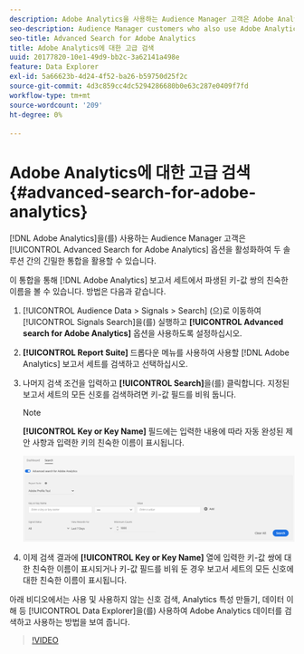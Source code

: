 ```yaml
---
description: Adobe Analytics을 사용하는 Audience Manager 고객은 Adobe Analytics에 대한 고급 검색 옵션을 활성화하여 두 솔루션 간의 긴밀한 통합을 활용할 수 있습니다.
seo-description: Audience Manager customers who also use Adobe Analytics can leverage the tight integration between the two solutions by enabling the Advanced Search for Adobe Analytics option.
seo-title: Advanced Search for Adobe Analytics
title: Adobe Analytics에 대한 고급 검색
uuid: 20177820-10e1-49d9-bb2c-3a62141a498e
feature: Data Explorer
exl-id: 5a66623b-4d24-4f52-ba26-b59750d25f2c
source-git-commit: 4d3c859cc4dc5294286680b0e63c287e0409f7fd
workflow-type: tm+mt
source-wordcount: '209'
ht-degree: 0%

---
```


# Adobe Analytics에 대한 고급 검색 {#advanced-search-for-adobe-analytics}

[!DNL Adobe Analytics]을(를) 사용하는 Audience Manager 고객은 [!UICONTROL Advanced Search for Adobe Analytics] 옵션을 활성화하여 두 솔루션 간의 긴밀한 통합을 활용할 수 있습니다.

이 통합을 통해 [!DNL Adobe Analytics] 보고서 세트에서 파생된 키-값 쌍의 친숙한 이름을 볼 수 있습니다. 방법은 다음과 같습니다.

1. [!UICONTROL Audience Data > Signals > Search] (으)로 이동하여 [!UICONTROL Signals Search]을(를) 실행하고 **[!UICONTROL Advanced search for Adobe Analytics]** 옵션을 사용하도록 설정하십시오.
1. **[!UICONTROL Report Suite]** 드롭다운 메뉴를 사용하여 사용할 [!DNL Adobe Analytics] 보고서 세트를 검색하고 선택하십시오.
1. 나머지 검색 조건을 입력하고 **[!UICONTROL Search]**&#x200B;을(를) 클릭합니다. 지정된 보고서 세트의 모든 신호를 검색하려면 키-값 필드를 비워 둡니다.
   >[!NOTE]
   >
   >**[!UICONTROL Key or Key Name]** 필드에는 입력한 내용에 따라 자동 완성된 제안 사항과 입력한 키의 친숙한 이름이 표시됩니다.

   ![](assets/signals-search-analytics.png)
1. 이제 검색 결과에 **[!UICONTROL Key or Key Name]** 열에 입력한 키-값 쌍에 대한 친숙한 이름이 표시되거나 키-값 필드를 비워 둔 경우 보고서 세트의 모든 신호에 대한 친숙한 이름이 표시됩니다.

아래 비디오에서는 사용 및 사용하지 않는 신호 검색, Analytics 특성 만들기, 데이터 이해 등 [!UICONTROL Data Explorer]을(를) 사용하여 Adobe Analytics 데이터를 검색하고 사용하는 방법을 보여 줍니다.

>[!VIDEO](https://video.tv.adobe.com/v/25150)
